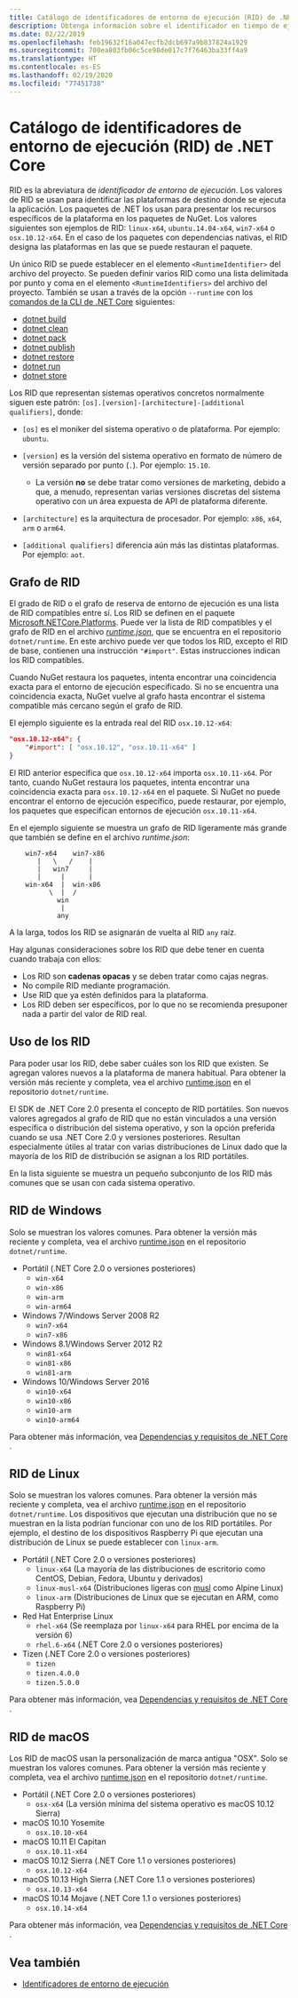 ```yaml
---
title: Catálogo de identificadores de entorno de ejecución (RID) de .NET Core
description: Obtenga información sobre el identificador en tiempo de ejecución (RID) y sobre cómo se usan los RID en .NET Core.
ms.date: 02/22/2019
ms.openlocfilehash: feb19632f16a047ecfb2dcb697a9b837824a1929
ms.sourcegitcommit: 700ea803fb06c5ce98de017c7f76463ba33ff4a9
ms.translationtype: HT
ms.contentlocale: es-ES
ms.lasthandoff: 02/19/2020
ms.locfileid: "77451738"
---
```

# <a name="net-core-rid-catalog"></a>Catálogo de identificadores de entorno de ejecución (RID) de .NET Core

RID es la abreviatura de *identificador de entorno de ejecución*. Los valores de RID se usan para identificar las plataformas de destino donde se ejecuta la aplicación.
Los paquetes de .NET los usan para presentar los recursos específicos de la plataforma en los paquetes de NuGet. Los valores siguientes son ejemplos de RID: `linux-x64`, `ubuntu.14.04-x64`, `win7-x64` o `osx.10.12-x64`.
En el caso de los paquetes con dependencias nativas, el RID designa las plataformas en las que se puede restauran el paquete.

Un único RID se puede establecer en el elemento `<RuntimeIdentifier>` del archivo del proyecto. Se pueden definir varios RID como una lista delimitada por punto y coma en el elemento `<RuntimeIdentifiers>` del archivo del proyecto. También se usan a través de la opción `--runtime` con los [comandos de la CLI de .NET Core](./tools/index.md) siguientes:

- [dotnet build](./tools/dotnet-build.md)
- [dotnet clean](./tools/dotnet-clean.md)
- [dotnet pack](./tools/dotnet-pack.md)
- [dotnet publish](./tools/dotnet-publish.md)
- [dotnet restore](./tools/dotnet-restore.md)
- [dotnet run](./tools/dotnet-run.md)
- [dotnet store](./tools/dotnet-store.md)

Los RID que representan sistemas operativos concretos normalmente siguen este patrón: `[os].[version]-[architecture]-[additional qualifiers]`, donde:

- `[os]` es el moniker del sistema operativo o de plataforma. Por ejemplo: `ubuntu`.

- `[version]` es la versión del sistema operativo en formato de número de versión separado por punto (`.`). Por ejemplo: `15.10`.

  - La versión **no** se debe tratar como versiones de marketing, debido a que, a menudo, representan varias versiones discretas del sistema operativo con un área expuesta de API de plataforma diferente.

- `[architecture]` es la arquitectura de procesador. Por ejemplo: `x86`, `x64`, `arm` o `arm64`.

- `[additional qualifiers]` diferencia aún más las distintas plataformas. Por ejemplo: `aot`.

## <a name="rid-graph"></a>Grafo de RID

El grado de RID o el grafo de reserva de entorno de ejecución es una lista de RID compatibles entre sí. Los RID se definen en el paquete [Microsoft.NETCore.Platforms](https://www.nuget.org/packages/Microsoft.NETCore.Platforms/). Puede ver la lista de RID compatibles y el grafo de RID en el archivo [*runtime.json*](https://github.com/dotnet/runtime/blob/master/src/libraries/pkg/Microsoft.NETCore.Platforms/runtime.json), que se encuentra en el repositorio `dotnet/runtime`. En este archivo puede ver que todos los RID, excepto el RID de base, contienen una instrucción `"#import"`. Estas instrucciones indican los RID compatibles.

Cuando NuGet restaura los paquetes, intenta encontrar una coincidencia exacta para el entorno de ejecución especificado.
Si no se encuentra una coincidencia exacta, NuGet vuelve al grafo hasta encontrar el sistema compatible más cercano según el grafo de RID.

El ejemplo siguiente es la entrada real del RID `osx.10.12-x64`:

```json
"osx.10.12-x64": {
    "#import": [ "osx.10.12", "osx.10.11-x64" ]
}
```

El RID anterior especifica que `osx.10.12-x64` importa `osx.10.11-x64`. Por tanto, cuando NuGet restaura los paquetes, intenta encontrar una coincidencia exacta para `osx.10.12-x64` en el paquete. Si NuGet no puede encontrar el entorno de ejecución específico, puede restaurar, por ejemplo, los paquetes que especifican entornos de ejecución `osx.10.11-x64`.

En el ejemplo siguiente se muestra un grafo de RID ligeramente más grande que también se define en el archivo *runtime.json*:

```
    win7-x64    win7-x86
       |   \   /    |
       |   win7     |
       |     |      |
    win-x64  |  win-x86
          \  |  /
            win
             |
            any
```

A la larga, todos los RID se asignarán de vuelta al RID `any` raíz.

Hay algunas consideraciones sobre los RID que debe tener en cuenta cuando trabaja con ellos:

- Los RID son **cadenas opacas** y se deben tratar como cajas negras.
- No compile RID mediante programación.
- Use RID que ya estén definidos para la plataforma.
- Los RID deben ser específicos, por lo que no se recomienda presuponer nada a partir del valor de RID real.

## <a name="using-rids"></a>Uso de los RID

Para poder usar los RID, debe saber cuáles son los RID que existen. Se agregan valores nuevos a la plataforma de manera habitual.
Para obtener la versión más reciente y completa, vea el archivo [runtime.json](https://github.com/dotnet/runtime/blob/master/src/libraries/pkg/Microsoft.NETCore.Platforms/runtime.json) en el repositorio `dotnet/runtime`.

El SDK de .NET Core 2.0 presenta el concepto de RID portátiles. Son nuevos valores agregados al grafo de RID que no están vinculados a una versión específica o distribución del sistema operativo, y son la opción preferida cuando se usa .NET Core 2.0 y versiones posteriores. Resultan especialmente útiles al tratar con varias distribuciones de Linux dado que la mayoría de los RID de distribución se asignan a los RID portátiles.

En la lista siguiente se muestra un pequeño subconjunto de los RID más comunes que se usan con cada sistema operativo.

## <a name="windows-rids"></a>RID de Windows

Solo se muestran los valores comunes. Para obtener la versión más reciente y completa, vea el archivo [runtime.json](https://github.com/dotnet/runtime/blob/master/src/libraries/pkg/Microsoft.NETCore.Platforms/runtime.json) en el repositorio `dotnet/runtime`.

- Portátil (.NET Core 2.0 o versiones posteriores)
  - `win-x64`
  - `win-x86`
  - `win-arm`
  - `win-arm64`
- Windows 7/Windows Server 2008 R2
  - `win7-x64`
  - `win7-x86`
- Windows 8.1/Windows Server 2012 R2
  - `win81-x64`
  - `win81-x86`
  - `win81-arm`
- Windows 10/Windows Server 2016
  - `win10-x64`
  - `win10-x86`
  - `win10-arm`
  - `win10-arm64`

Para obtener más información, vea [Dependencias y requisitos de .NET Core](install/dependencies.md?pivots=os-windows) .

## <a name="linux-rids"></a>RID de Linux

Solo se muestran los valores comunes. Para obtener la versión más reciente y completa, vea el archivo [runtime.json](https://github.com/dotnet/runtime/blob/master/src/libraries/pkg/Microsoft.NETCore.Platforms/runtime.json) en el repositorio `dotnet/runtime`. Los dispositivos que ejecutan una distribución que no se muestran en la lista podrían funcionar con uno de los RID portátiles. Por ejemplo, el destino de los dispositivos Raspberry Pi que ejecutan una distribución de Linux se puede establecer con `linux-arm`.

- Portátil (.NET Core 2.0 o versiones posteriores)
  - `linux-x64` (La mayoría de las distribuciones de escritorio como CentOS, Debian, Fedora, Ubuntu y derivados)
  - `linux-musl-x64` (Distribuciones ligeras con [musl](https://wiki.musl-libc.org/projects-using-musl.html) como Alpine Linux)
  - `linux-arm` (Distribuciones de Linux que se ejecutan en ARM, como Raspberry Pi)
- Red Hat Enterprise Linux
  - `rhel-x64` (Se reemplaza por `linux-x64` para RHEL por encima de la versión 6)
  - `rhel.6-x64` (.NET Core 2.0 o versiones posteriores)
- Tizen (.NET Core 2.0 o versiones posteriores)
  - `tizen`
  - `tizen.4.0.0`
  - `tizen.5.0.0`

Para obtener más información, vea [Dependencias y requisitos de .NET Core](install/dependencies.md?pivots=os-linux) .

## <a name="macos-rids"></a>RID de macOS

Los RID de macOS usan la personalización de marca antigua "OSX". Solo se muestran los valores comunes. Para obtener la versión más reciente y completa, vea el archivo [runtime.json](https://github.com/dotnet/runtime/blob/master/src/libraries/pkg/Microsoft.NETCore.Platforms/runtime.json) en el repositorio `dotnet/runtime`.

- Portátil (.NET Core 2.0 o versiones posteriores)
  - `osx-x64` (La versión mínima del sistema operativo es macOS 10.12 Sierra)
- macOS 10.10  Yosemite
  - `osx.10.10-x64`
- macOS 10.11 El Capitan
  - `osx.10.11-x64`
- macOS 10.12 Sierra (.NET Core 1.1 o versiones posteriores)
  - `osx.10.12-x64`
- macOS 10.13 High Sierra (.NET Core 1.1 o versiones posteriores)
  - `osx.10.13-x64`
- macOS 10.14 Mojave (.NET Core 1.1 o versiones posteriores)
  - `osx.10.14-x64`

Para obtener más información, vea [Dependencias y requisitos de .NET Core](install/dependencies.md?pivots=os-macos) .

## <a name="see-also"></a>Vea también

- [Identificadores de entorno de ejecución](https://github.com/dotnet/runtime/blob/master/src/libraries/pkg/Microsoft.NETCore.Platforms/readme.md)
